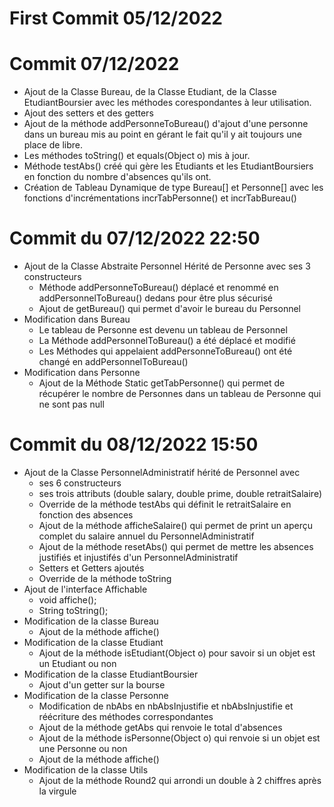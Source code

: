 # First Commit 05/12/2022
# Commit 07/12/2022
- Ajout de la Classe Bureau, de la Classe Etudiant, de la Classe EtudiantBoursier avec les méthodes corespondantes à leur utilisation.
- Ajout des setters et des getters
- Ajout de la méthode addPersonneToBureau() d'ajout d'une personne dans un bureau mis au point en gérant le fait qu'il y ait toujours une place de libre.
- Les méthodes toString() et equals(Object o) mis à jour.
- Méthode testAbs() créé qui gère les Etudiants et les EtudiantBoursiers en fonction du nombre d'absences qu'ils ont.
- Création de Tableau Dynamique de type Bureau[] et Personne[] avec les fonctions d'incrémentations incrTabPersonne() et incrTabBureau()

# Commit du 07/12/2022 22:50
- Ajout de la Classe Abstraite Personnel Hérité de Personne avec ses 3 constructeurs
  - Méthode addPersonneToBureau() déplacé et renommé en addPersonnelToBureau() dedans pour être plus sécurisé 
  - Ajout de getBureau() qui permet d'avoir le bureau du Personnel
- Modification dans Bureau
  - Le tableau de Personne est devenu un tableau de Personnel
  - La Méthode addPersonnelToBureau() a été déplacé et modifié
  - Les Méthodes qui appelaient addPersonneToBureau() ont été changé en addPersonnelToBureau()
- Modification dans Personne
  - Ajout de la Méthode Static getTabPersonne() qui permet de récupérer le nombre de Personnes dans un tableau de Personne qui ne sont pas null

# Commit du 08/12/2022 15:50
- Ajout de la Classe PersonnelAdministratif hérité de Personnel avec 
  - ses 6 constructeurs
  - ses trois attributs (double salary, double prime, double retraitSalaire)
  - Override de la méthode testAbs qui définit le retraitSalaire en fonction des absences
  - Ajout de la méthode afficheSalaire() qui permet de print un aperçu complet du salaire annuel du PersonnelAdministratif
  - Ajout de la méthode resetAbs() qui permet de mettre les absences justifiés et injustifés d'un PersonnelAdministratif
  - Setters et Getters ajoutés
  - Override de la méthode toString
- Ajout de l'interface Affichable
  - void affiche();
  - String toString();
- Modification de la classe Bureau
  - Ajout de la méthode affiche()
- Modification de la classe Etudiant
  - Ajout de la méthode isEtudiant(Object o) pour savoir si un objet est un Etudiant ou non
- Modification de la classe EtudiantBoursier
  - Ajout d'un getter sur la bourse
- Modification de la classe Personne
  - Modification de nbAbs en nbAbsInjustifie et nbAbsInjustifie et réécriture des méthodes correspondantes
  - Ajout de la méthode getAbs qui renvoie le total d'absences
  - Ajout de la méthode isPersonne(Object o) qui renvoie si un objet est une Personne ou non
  - Ajout de la méthode affiche()
- Modification de la classe Utils
  - Ajout de la méthode Round2 qui arrondi un double à 2 chiffres après la virgule